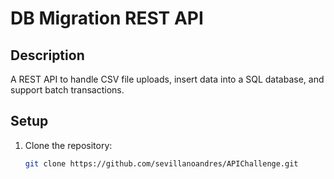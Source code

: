 # DB Migration REST API

## Description

A REST API to handle CSV file uploads, insert data into a SQL database, and support batch transactions.

## Setup

1. Clone the repository:
   ```bash
   git clone https://github.com/sevillanoandres/APIChallenge.git